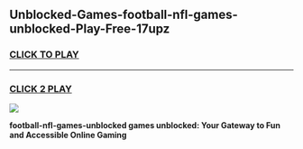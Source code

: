 
## Unblocked-Games-football-nfl-games-unblocked-Play-Free-17upz
<h3>
<a href="https://premium76.site?title=football-nfl-games-unblocked&ref=18A1">CLICK TO PLAY</a></h3>
<hr>

<h3>
<a href="https://premium76.site?title=football-nfl-games-unblocked&ref=18A1">CLICK 2 PLAY</a>
  
</h3>

<a href="https://premium76.site?title=football-nfl-games-unblocked&ref=18A1"><img src="https://clearcache.store/games.png"></a>


**football-nfl-games-unblocked games unblocked: Your Gateway to Fun and Accessible Online Gaming**
